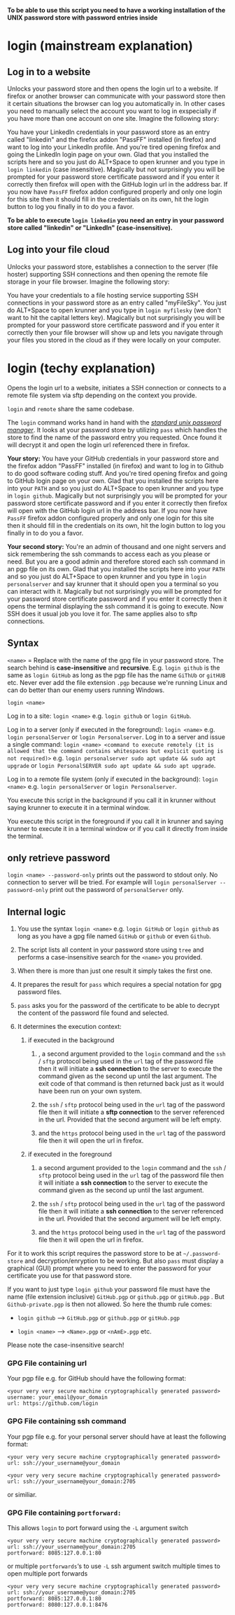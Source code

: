 **To be able to use this script you need to have a working installation of the UNIX password store with password entries inside**

# login (mainstream explanation)

## Log in to a website

Unlocks your password store and then opens the login url to a website. If firefox or another browser can communicate with your password store then it certain situations the browser can log you automatically in. In other cases you need to manually select the account you want to log in exspecially if you have more than one account on one site. Imagine the following story:

You have your LinkedIn credentials in your password store as an entry called "linkedin" and the firefox addon "PassFF" installed (in firefox) and want to log into your LinkedIn profile. And you're tired opening firefox and going the LinkedIn login page on your own. Glad that you installed the scripts here and so you just do ALT+Space to open krunner and you type in `login linkedin` (case insensitive). Magically but not surprisingly you will be prompted for your password store certificate password and if you enter it correctly then firefox will open with the GitHub login url in the address bar. If you now have `PassFF` firefox addon configured properly and only one login for this site then it should fill in the credentials on its own, hit the login button to log you finally in to do you a favor.

**To be able to execute `login linkedin` you need an entry in your password store called "linkedin" or "LinkedIn" (case-insensitive).**

## Log into your file cloud

Unlocks your password store, establishes a connection to the server (file hoster) supporting SSH connections and then opening the remote file storage in your file browser. Imagine the following story:

You have your credentials to a file hosting service supporting SSH connections in your password store as an entry called "myFileSky". You just do ALT+Space to open krunner and you type in `login myfilesky` (we don't want to hit the capital letters key). Magically but not surprisingly you will be prompted for your password store certificate password and if you enter it correctly then your file browser will show up and lets you navigate through your files you stored in the cloud as if they were locally on your computer.

# login (techy explanation)

Opens the login url to a website, initiates a SSH connection or connects to a remote file system via sftp depending on the context you provide.

`login` and `remote` share the same codebase.

The `login` command works hand in hand with the [*standard unix password manager*](https://www.passwordstore.org/). It looks at your password store by utilizing `pass` which handles the store to find the name of the password entry you requested. Once found it will decrypt it and open the login url referenced there in firefox.

**Your story:** You have your GitHub credentials in your password store and the firefox addon "PassFF" installed (in firefox) and want to log in to Github to do good software coding stuff. And you're tired opening firefox and going to GitHub login page on your own. Glad that you installed the scripts here into your `PATH` and so you just do ALT+Space to open krunner and you type in `login github`. Magically but not surprisingly you will be prompted for your password store certificate password and if you enter it correctly then firefox will open with the GitHub login url in the address bar. If you now have `PassFF` firefox addon configured properly and only one login for this site then it should fill in the credentials on its own, hit the login button to log you finally in to do you a favor.

**Your second story:** You're an admin of thousand and one night servers and sick remembering the ssh commands to access each as you please or need. But you are a good admin and therefore stored each ssh command in an pgp file on its own. Glad that you installed the scripts here into your `PATH` and so you just do ALT+Space to open krunner and you type in `login personalserver` and say krunner that it should open you a terminal so you can interact with it. Magically but not surprisingly you will be prompted for your password store certificate password and if you enter it correctly then it opens the terminal displaying the ssh command it is going to execute. Now SSH does it usual job you love it for. The same applies also to sftp connections.

## Syntax

`<name>` = Replace with the name of the gpg file in your password store. The search behind is **case-insensitive** and **recursive**. E.g. `login github` is the same as `login GitHub` as long as the pgp file has the name `GiThUb` or `gitHUB` etc. Never ever add the file extension `.pgp` because we're running Linux and can do better than our enemy users running Windows.

`login <name>`

Log in to a site: `login <name>` e.g. `login github` or `login GitHub`.

Log in to a server (only if executed in the foreground): `login <name>` e.g. `login personalServer` or `login Personalserver`.
Log in to a server and issue a single command: `login <name> <command to execute remotely (it is allowed that the command contains whitespaces but explicit quoting is not required)>` e.g. `login personalserver sudo apt update && sudo apt upgrade` or `login PersonalSERVER sudo apt update && sudo apt upgrade`.

Log in to a remote file system (only if executed in the background): `login <name>` e.g. `login personalServer` or `login Personalserver`.

You execute this script in the background if you call it in krunner without saying krunner to execute it in a terminal window.

You execute this script in the foreground if you call it in krunner and saying krunner to execute it in a terminal window or if you call it directly from inside the terminal.

## only retrieve password

`login <name> --password-only` prints out the password to stdout only. No connection to server will be tried. For example will `login personalServer --password-only` print out the password of `personalServer` only.

## Internal logic

1. You use the syntax `login <name>` e.g. `login GitHub` or `login github` as long as you have a gpg file named `GitHub` or `github` or even `Github`.

2. The script lists all content in your password store using `tree` and performs a case-insensitive search for the `<name>` you provided.

3. When there is more than just one result it simply takes the first one.

4. It prepares the result for `pass` which requires a special notation for gpg password files.

5. `pass` asks you for the password of the certificate to be able to decrypt the content of the password file found and selected.

6. It determines the execution context:
   
   1. if executed in the background
      
      1. , a second argument provided to the `login` command and the `ssh` / `sftp` protocol being used in the `url` tag of the password file then it will initiate a **ssh connection** to the server to execute the command given as the second up until the last argument. The exit code of that command is then returned back just as it would have been run on your own system.
      
      2. the `ssh` / `sftp` protocol being used in the `url` tag of the password file then it will initiate a **sftp connection** to the server referenced in the url. Provided that the second argument will be left empty.
      
      3. and the `https` protocol being used in the `url` tag of the password file then it will open the url in firefox.
   
   2. if executed in the foreground
      
      1. a second argument provided to the `login` command and the `ssh` / `sftp` protocol being used in the `url` tag of the password file then it will initiate a **ssh connection** to the server to execute the command given as the second up until the last argument.
      
      2. the `ssh` / `sftp` protocol being used in the `url` tag of the password file then it will initiate a **ssh connection** to the server referenced in the url. Provided that the second argument will be left empty.
      
      3. and the `https` protocol being used in the `url` tag of the password file then it will open the url in firefox.

For it to work this script requires the password store to be at `~/.password-store` and decryption/enryption to be working. But also `pass` must display a graphical (GUI) prompt where you need to enter the password for your certificate you use for that password store.

If you want to just type `login github` your password file must have the name (file extension inclusive) `GitHub.pgp` or `github.pgp` or `gitHub.pgp` . But `Github-private.pgp` is then not allowed. So here the thumb rule comes:

- `login github` --> `GitHub.pgp` or `github.pgp` or `gitHub.pgp`

- `login <name>` --> `<Name>.pgp` or `<nAmE>.pgp` etc.

Please note the case-insensitive search!

### GPG File containing url

Your pgp file e.g. for GitHub should have the following format:

```gpg
<your very very secure machine cryptographically generated password>
username: your_email@your_domain
url: https://github.com/login
```

### GPG File containing ssh command

Your pgp file e.g. for your personal server should have at least the following format:

```gpg
<your very very secure machine cryptographically generated password>
url: ssh://your_username@your_domain
```

```gpg
<your very very secure machine cryptographically generated password>
url: ssh://your_username@your_domain:2705
```

or similiar.

### GPG File containing `portforward:`

This allows `login` to port forward using the `-L` argument switch

```gpg
<your very very secure machine cryptographically generated password>
url: ssh://your_username@your_domain:2705
portforward: 8085:127.0.0.1:80
```

or multiple `portforwards`‘s to use `-L` ssh argument switch multiple times to open multiple port forwards

```gpg
<your very very secure machine cryptographically generated password>
url: ssh://your_username@your_domain:2705
portforward: 8085:127.0.0.1:80
portforward: 8080:127.0.0.1:8476
```


